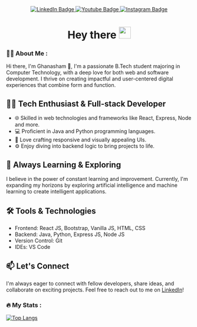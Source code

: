 <div id="header" align="center">
  <div id="badges">
  <a href="https://www.linkedin.com/in/ghansham-irshetti/">
    <img src="https://img.shields.io/badge/LinkedIn-blue?style=for-the-badge&logo=linkedin&logoColor=white" alt="LinkedIn Badge"/>
  </a>
  <a href="https://www.youtube.com/channel/UCgwQpCgIctzeGCkJ88xHRxA">
    <img src="https://img.shields.io/badge/YouTube-red?style=for-the-badge&logo=youtube&logoColor=white" alt="Youtube Badge"/>
  </a>
  <a href="https://www.youtube.com/channel/UCgwQpCgIctzeGCkJ88xHRxA">
    <img src="https://img.shields.io/badge/Instagram-purple?style=for-the-badge&logo=youtube&logoColor=white" alt="Instagram Badge"/>
  </a>
</div>
  <img src="https://komarev.com/ghpvc/?username=Ghanasham200&style=flat-square&color=blue" alt=""/>
<h1>
  Hey there
  <img src="https://media.giphy.com/media/hvRJCLFzcasrR4ia7z/giphy.gif" width="32px"/>
</h1>
</div>


### :woman_technologist: About Me :

Hi there, I'm Ghanasham 👋, I'm a passionate B.Tech student majoring in Computer Technology, with a deep love for both web and software development. I thrive on creating impactful and user-centered digital experiences that combine form and function.

## 👨‍💻 Tech Enthusiast & Full-stack Developer

- 🌐 Skilled in web technologies and frameworks like React, Express, Node and more.
- 💻 Proficient in Java and Python programming languages.
- 🎨 Love crafting responsive and visually appealing UIs.
- ⚙️ Enjoy diving into backend logic to bring projects to life.

## 🚀 Always Learning & Exploring

I believe in the power of constant learning and improvement. Currently, I'm expanding my horizons by exploring artificial intelligence and machine learning to create intelligent applications.

## 🛠️ Tools & Technologies

- Frontend: React JS, Bootstrap, Vanilla JS, HTML, CSS 
- Backend: Java, Python, Express JS, Node JS
- Version Control: Git
- IDEs: VS Code


## 📫 Let's Connect

I'm always eager to connect with fellow developers, share ideas, and collaborate on exciting projects. Feel free to reach out to me on [LinkedIn](https://www.linkedin.com/in/ghansham-irshetti/)!


### :fire: My Stats :
  
[![Top Langs](https://github-readme-stats.vercel.app/api/top-langs/?username=Ghanasham2004&layout=compact&theme=vision-friendly-dark)](https://github.com/anuraghazra/github-readme-stats)
